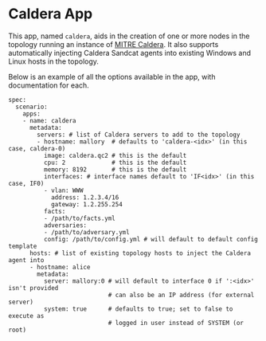 # Caldera App

This app, named `caldera`, aids in the creation of one or more nodes in the
topology running an instance of [MITRE Caldera](https://caldera.mitre.org). It
also supports automatically injecting Caldera Sandcat agents into existing
Windows and Linux hosts in the topology.

Below is an example of all the options available in the app, with documentation
for each.

```
spec:
  scenario:
    apps:
    - name: caldera
      metadata:
        servers: # list of Caldera servers to add to the topology
        - hostname: mallory  # defaults to 'caldera-<idx>' (in this case, caldera-0)
          image: caldera.qc2 # this is the default
          cpu: 2             # this is the default
          memory: 8192       # this is the default
          interfaces: # interface names default to 'IF<idx>' (in this case, IF0)
          - vlan: WWW
            address: 1.2.3.4/16
            gateway: 1.2.255.254
          facts:
          - /path/to/facts.yml
          adversaries:
          - /path/to/adversary.yml
          config: /path/to/config.yml # will default to default config template
      hosts: # list of existing topology hosts to inject the Caldera agent into
      - hostname: alice
        metadata:
          server: mallory:0 # will default to interface 0 if ':<idx>' isn't provided
                            # can also be an IP address (for external server)
          system: true      # defaults to true; set to false to execute as
                            # logged in user instead of SYSTEM (or root)
```
